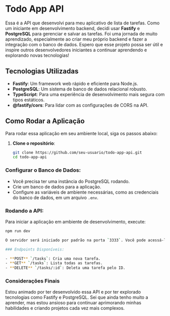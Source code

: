 # Todo App API

Essa é a API que desenvolvi para meu aplicativo de lista de tarefas. Como um iniciante em desenvolvimento backend, decidi usar **Fastify** e **PostgreSQL** para gerenciar e salvar as tarefas. Foi uma jornada de muito aprendizado, especialmente ao criar meu próprio backend e fazer a integração com o banco de dados. Espero que esse projeto possa ser útil e inspire outros desenvolvedores iniciantes a continuar aprendendo e explorando novas tecnologias!

## Tecnologias Utilizadas

- **Fastify**: Um framework web rápido e eficiente para Node.js.
- **PostgreSQL**: Um sistema de banco de dados relacional robusto.
- **TypeScript**: Para uma experiência de desenvolvimento mais segura com tipos estáticos.
- **@fastify/cors**: Para lidar com as configurações de CORS na API.

## Como Rodar a Aplicação

Para rodar essa aplicação em seu ambiente local, siga os passos abaixo:

1. **Clone o repositório**:
   ```bash
   git clone https://github.com/seu-usuario/todo-app-api.git
   cd todo-app-api
### Configurar o Banco de Dados:

- Você precisa ter uma instância do PostgreSQL rodando.
- Crie um banco de dados para a aplicação.
- Configure as variáveis de ambiente necessárias, como as credenciais do banco de dados, em um arquivo `.env`.

### Rodando a API:

Para iniciar a aplicação em ambiente de desenvolvimento, execute:

```bash
npm run dev

O servidor será iniciado por padrão na porta `3333`. Você pode acessá-lo em [http://localhost:3333](http://localhost:3333).

### Endpoints Disponíveis:

- **POST** `/tasks`: Cria uma nova tarefa.
- **GET** `/tasks`: Lista todas as tarefas.
- **DELETE** `/tasks/:id`: Deleta uma tarefa pelo ID.

```
### Considerações Finais

Estou animado por ter desenvolvido essa API e por ter explorado tecnologias como Fastify e PostgreSQL. Sei que ainda tenho muito a aprender, mas estou ansioso para continuar aprimorando minhas habilidades e criando projetos cada vez mais complexos.

